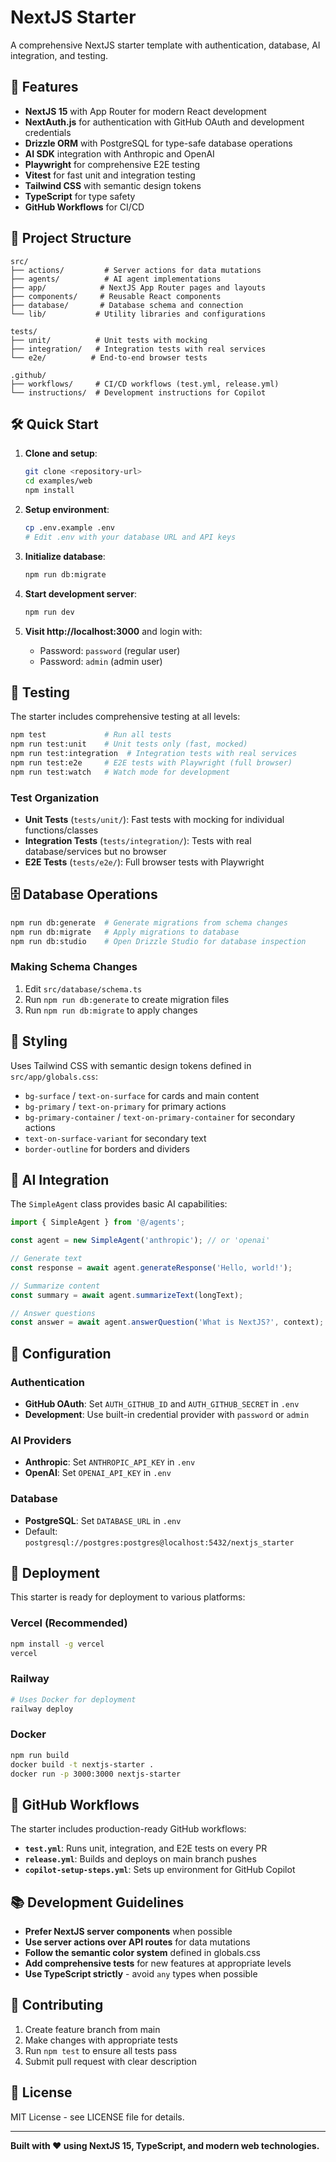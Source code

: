 # NextJS Starter

A comprehensive NextJS starter template with authentication, database, AI integration, and testing.

## 🚀 Features

- **NextJS 15** with App Router for modern React development
- **NextAuth.js** for authentication with GitHub OAuth and development credentials
- **Drizzle ORM** with PostgreSQL for type-safe database operations
- **AI SDK** integration with Anthropic and OpenAI
- **Playwright** for comprehensive E2E testing
- **Vitest** for fast unit and integration testing
- **Tailwind CSS** with semantic design tokens
- **TypeScript** for type safety
- **GitHub Workflows** for CI/CD

## 📁 Project Structure

```
src/
├── actions/         # Server actions for data mutations
├── agents/          # AI agent implementations  
├── app/            # NextJS App Router pages and layouts
├── components/     # Reusable React components
├── database/       # Database schema and connection
└── lib/           # Utility libraries and configurations

tests/
├── unit/          # Unit tests with mocking
├── integration/   # Integration tests with real services
└── e2e/          # End-to-end browser tests

.github/
├── workflows/     # CI/CD workflows (test.yml, release.yml)
└── instructions/  # Development instructions for Copilot
```

## 🛠️ Quick Start

1. **Clone and setup**:
   ```bash
   git clone <repository-url>
   cd examples/web
   npm install
   ```

2. **Setup environment**:
   ```bash
   cp .env.example .env
   # Edit .env with your database URL and API keys
   ```

3. **Initialize database**:
   ```bash
   npm run db:migrate
   ```

4. **Start development server**:
   ```bash
   npm run dev
   ```

5. **Visit http://localhost:3000** and login with:
   - Password: `password` (regular user)
   - Password: `admin` (admin user)

## 🧪 Testing

The starter includes comprehensive testing at all levels:

```bash
npm test             # Run all tests
npm run test:unit    # Unit tests only (fast, mocked)
npm run test:integration  # Integration tests with real services
npm run test:e2e     # E2E tests with Playwright (full browser)
npm run test:watch   # Watch mode for development
```

### Test Organization

- **Unit Tests** (`tests/unit/`): Fast tests with mocking for individual functions/classes
- **Integration Tests** (`tests/integration/`): Tests with real database/services but no browser
- **E2E Tests** (`tests/e2e/`): Full browser tests with Playwright

## 🗄️ Database Operations

```bash
npm run db:generate  # Generate migrations from schema changes
npm run db:migrate   # Apply migrations to database
npm run db:studio    # Open Drizzle Studio for database inspection
```

### Making Schema Changes

1. Edit `src/database/schema.ts`
2. Run `npm run db:generate` to create migration files
3. Run `npm run db:migrate` to apply changes

## 🎨 Styling

Uses Tailwind CSS with semantic design tokens defined in `src/app/globals.css`:

- `bg-surface` / `text-on-surface` for cards and main content
- `bg-primary` / `text-on-primary` for primary actions
- `bg-primary-container` / `text-on-primary-container` for secondary actions
- `text-on-surface-variant` for secondary text
- `border-outline` for borders and dividers

## 🤖 AI Integration

The `SimpleAgent` class provides basic AI capabilities:

```typescript
import { SimpleAgent } from '@/agents';

const agent = new SimpleAgent('anthropic'); // or 'openai'

// Generate text
const response = await agent.generateResponse('Hello, world!');

// Summarize content  
const summary = await agent.summarizeText(longText);

// Answer questions
const answer = await agent.answerQuestion('What is NextJS?', context);
```

## 🔧 Configuration

### Authentication

- **GitHub OAuth**: Set `AUTH_GITHUB_ID` and `AUTH_GITHUB_SECRET` in `.env`
- **Development**: Use built-in credential provider with `password` or `admin`

### AI Providers

- **Anthropic**: Set `ANTHROPIC_API_KEY` in `.env`
- **OpenAI**: Set `OPENAI_API_KEY` in `.env`

### Database

- **PostgreSQL**: Set `DATABASE_URL` in `.env`
- Default: `postgresql://postgres:postgres@localhost:5432/nextjs_starter`

## 🚀 Deployment

This starter is ready for deployment to various platforms:

### Vercel (Recommended)
```bash
npm install -g vercel
vercel
```

### Railway
```bash
# Uses Docker for deployment
railway deploy
```

### Docker
```bash
npm run build
docker build -t nextjs-starter .
docker run -p 3000:3000 nextjs-starter
```

## 🔄 GitHub Workflows

The starter includes production-ready GitHub workflows:

- **`test.yml`**: Runs unit, integration, and E2E tests on every PR
- **`release.yml`**: Builds and deploys on main branch pushes
- **`copilot-setup-steps.yml`**: Sets up environment for GitHub Copilot

## 📚 Development Guidelines

- **Prefer NextJS server components** when possible
- **Use server actions over API routes** for data mutations
- **Follow the semantic color system** defined in globals.css
- **Add comprehensive tests** for new features at appropriate levels
- **Use TypeScript strictly** - avoid `any` types when possible

## 🤝 Contributing

1. Create feature branch from main
2. Make changes with appropriate tests
3. Run `npm test` to ensure all tests pass
4. Submit pull request with clear description

## 📄 License

MIT License - see LICENSE file for details.

---

**Built with ❤️ using NextJS 15, TypeScript, and modern web technologies.**